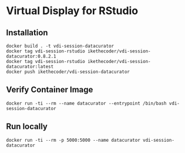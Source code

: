 # Virtual Display for RStudio

## Installation

```
docker build . -t vdi-session-datacurator
docker tag vdi-session-rstudio ikethecoder/vdi-session-datacurator:0.8.2.1
docker tag vdi-session-rstudio ikethecoder/vdi-session-datacurator:latest
docker push ikethecoder/vdi-session-datacurator

```

## Verify Container Image

```
docker run -ti --rm --name datacurator --entrypoint /bin/bash vdi-session-datacurator
```

## Run locally

```
docker run -ti --rm -p 5000:5000 --name datacurator vdi-session-datacurator

